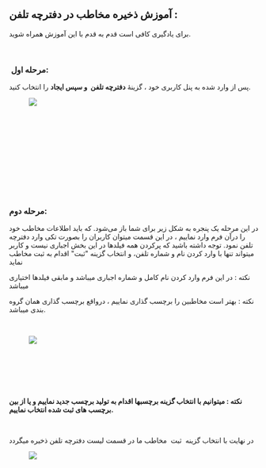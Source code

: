 <h2>آموزش ذخیره مخاطب در دفترچه تلفن :</h2><p>برای یادگیری کافی است قدم به قدم با این آموزش همراه شوید.</p><p>&nbsp;</p><h3>&nbsp;<strong>مرحله اول:</strong></h3><p>پس از وارد شده به پنل کاربری خود ، گزینۀ&nbsp;<strong>دفترچه تلفن &nbsp;و سپس ایجاد</strong>&nbsp;را انتخاب کنید.</p><figure class="image"><img src="https://hub.amootsoft.com/content/editor/07a0ce99-fc60-407e-a1c8-a25938d1974eimage.jpeg.jpeg"></figure><p>&nbsp;</p><p>&nbsp;</p><p>&nbsp;</p><h3>&nbsp;</h3><h3>&nbsp;</h3><h3><strong>مرحله دوم:</strong></h3><p>در این مرحله یک پنجره‌ به شکل زیر برای شما باز می‌شود. که باید اطلاعات مخاطب خود را درآن فرم وارد نماییم ،&nbsp;در این قسمت میتوان کاربران را بصورت تکی وارد دفترچه تلفن نمود. توجه داشته باشید که پرکردن همه فیلدها در این بخش اجباری نیست و کاربر میتواند تنها با وارد کردن نام و شماره تلفن، و انتخاب گزینه "ثبت" اقدام به ثبت مخاطب نماید</p><p>نکته : در این فرم وارد کردن نام کامل و شماره اجباری میباشد و مابقی فیلدها اختیاری میباشد</p><p>نکته : بهتر است مخاطبین را برچسب گذاری نماییم ، درواقع برچسب گذاری همان گروه بندی میباشد.</p><p>&nbsp;</p><figure class="image"><img src="https://hub.amootsoft.com/content/editor/78c50ff8-8569-4906-9a09-a3e6fb7a5ec2image.jpeg.jpeg"></figure><p>&nbsp;</p><p>&nbsp;</p><p>&nbsp;</p><p><strong>نکته : میتوانیم با انتخاب گزینه برچسبها اقدام به تولید برچسب جدید نماییم و یا از بین برچسب های ثبت شده انتخاب نماییم.&nbsp;</strong></p><p>&nbsp;</p><p>در نهایت با انتخاب گزینه&nbsp; ثبت&nbsp; مخاطب ما در قسمت لیست دفترچه تلفن ذخیره میگردد</p><figure class="image"><img src="http://portal.amootsms.com/Uploads/Help/ace313c526a24befa9ff849c3e6ecec6.jpg"></figure>